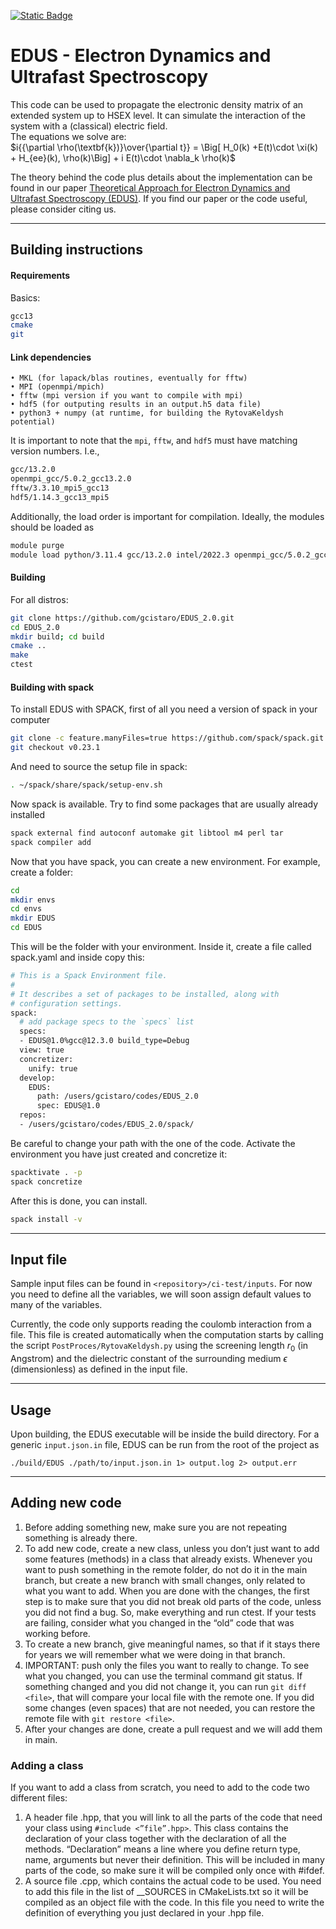 [![Static Badge](https://img.shields.io/badge/DOI-10.1021%2Facs.jctc.2c00674-blue?style=flat&logo=DOI)
](https://doi.org/10.1021/acs.jctc.2c00674)

# EDUS - Electron Dynamics and Ultrafast Spectroscopy

This code can be used to propagate the electronic density matrix of an extended system up to HSEX level. It can simulate the interaction of the system with a (classical) electric field. \
The equations we solve are:<br />
   $`i{{\partial \rho(\textbf{k})}\over{\partial t}} = \Big[ H_0(k) +E(t)\cdot \xi(k) + H_{ee}(k), \rho(k)\Big] + i E(t)\cdot \nabla_k \rho(k)`$

The theory behind the code plus details about the implementation can be found in our paper [Theoretical Approach for Electron Dynamics and Ultrafast Spectroscopy (EDUS)](https://doi.org/10.1021/acs.jctc.2c00674). If you find our paper or the code useful, please consider citing us.

---

## Building instructions
#### Requirements
Basics:
```bash
gcc13
cmake
git
```
#### Link dependencies
    • MKL (for lapack/blas routines, eventually for fftw)
    • MPI (openmpi/mpich)
    • fftw (mpi version if you want to compile with mpi)
    • hdf5 (for outputing results in an output.h5 data file) 
    • python3 + numpy (at runtime, for building the RytovaKeldysh potential)

It is important to note that the `mpi`, `fftw`, and `hdf5` must have matching version numbers. I.e.,
```bash
gcc/13.2.0
openmpi_gcc/5.0.2_gcc13.2.0
fftw/3.3.10_mpi5_gcc13
hdf5/1.14.3_gcc13_mpi5
```

Additionally, the load order is important for compilation. Ideally, the modules should be loaded as  
```bash
module purge
module load python/3.11.4 gcc/13.2.0 intel/2022.3 openmpi_gcc/5.0.2_gcc13.2.0 fftw/3.3.10_mpi5_gcc13 hdf5/1.14.3_gcc13_mpi5
```


#### Building
For all distros:
```bash
git clone https://github.com/gcistaro/EDUS_2.0.git
cd EDUS_2.0
mkdir build; cd build
cmake ..
make
ctest
```
#### Building with spack
To install EDUS with SPACK, first of all you need a version of spack in your computer
```bash
git clone -c feature.manyFiles=true https://github.com/spack/spack.git ~/spack
git checkout v0.23.1
```
And need to source the setup file in spack: 
```bash
. ~/spack/share/spack/setup-env.sh
```
Now spack is available. Try to find some packages that are usually already installed
```bash
spack external find autoconf automake git libtool m4 perl tar
spack compiler add
```
Now that you have spack, you can create a new environment. For example, create a folder:
```bash
cd
mkdir envs
cd envs
mkdir EDUS
cd EDUS
```
This will be the folder with your environment. Inside it, create a file called spack.yaml and inside copy this:
```bash
# This is a Spack Environment file.
#
# It describes a set of packages to be installed, along with
# configuration settings.
spack:
  # add package specs to the `specs` list
  specs:
  - EDUS@1.0%gcc@12.3.0 build_type=Debug
  view: true
  concretizer:
    unify: true
  develop:
    EDUS:
      path: /users/gcistaro/codes/EDUS_2.0
      spec: EDUS@1.0
  repos:
  - /users/gcistaro/codes/EDUS_2.0/spack/
```
Be careful to change your path with the one of the code. 
Activate the environment you have just created and concretize it:
```bash
spacktivate . -p
spack concretize 
```

After this is done, you can install.

```bash
spack install -v 
```

---

## Input file
Sample input files can be found in `<repository>/ci-test/inputs`. For now you need to define all the variables, we will soon assign default values to many of the variables. 

Currently, the code only supports reading the coulomb interaction from a file. This file is created automatically when the computation starts by calling the script `PostProces/RytovaKeldysh.py` using the screening length $`r_0`$ (in Angstrom) and the dielectric constant of the surrounding medium $`\epsilon`$ (dimensionless) as defined in the input file. 

[comment]: # (by calling it as `PostProces/RytovaKeldysh.py <nk1> <nk2> <nk3> file_tb.dat`, where `<nk1> <nk2> <nk3>` are the number of kpoints in each cartesian direction and `file_tb.dat` is the Wannier90 output that will be used in the computation. )



---

## Usage

Upon building, the EDUS executable will be inside the build directory. For a generic `input.json.in` file, EDUS can be run from the root of the project as
```
./build/EDUS ./path/to/input.json.in 1> output.log 2> output.err
```

---

## Adding new code
1. Before adding something new, make sure you are not repeating something is already there.
2. To add new code, create a new class, unless you don’t just want to add some features (methods) in a class that already exists. Whenever you want to push something in the remote folder, do not do it in the main branch, but create a new branch with small changes, only related to what you want to add. When you are done with the changes, the first step is to make sure that you did not break old parts of the code, unless you did not find a bug. So, make everything and run ctest. If your tests are failing, consider what you changed in the “old” code that was working before. 
3. To create a new branch, give meaningful names, so that if it stays there for years we will remember what we were doing in that branch.
4. IMPORTANT:  push only the files you want to really to change. To see what you changed, you can use the terminal command git status. If something changed and you did not change it, you can run `git diff <file>`, that will compare your local file with the remote one. If you did some changes (even spaces) that are not needed, you can restore the remote file with `git restore <file>`.
5. After your changes are done, create a pull request and we will add them in main.

### Adding a class
If you want to add a class from scratch, you need to add to the code two different files:
1. A header file .hpp, that you will link to all the parts of the code that need your class using `#include <”file”.hpp>`. This class contains the declaration of your class together with the declaration of all the methods. “Declaration” means a line where you define return type, name, arguments but never their definition. This will be included in many parts of the code, so make sure it will be compiled only once with #ifdef.
2. A source file .cpp, which contains the actual code to be used. You need to add this file in the list of __SOURCES in CMakeLists.txt so it will be compiled as an object file with the code. In this file you need to write the definition of everything you just declared in your .hpp file. 

